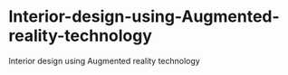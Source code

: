 # Interior-design-using-Augmented-reality-technology
Interior design using Augmented reality technology
